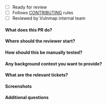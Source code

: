 - [ ] Ready for review
- [ ] Follows [CONTRIBUTING](https://github.com/khulnasoft-lab/dep-graph/blob/master/.github/CONTRIBUTING.md) rules
- [ ] Reviewed by Vulnmap internal team

#### What does this PR do?


#### Where should the reviewer start?


#### How should this be manually tested?


#### Any background context you want to provide?


#### What are the relevant tickets?


#### Screenshots


#### Additional questions
